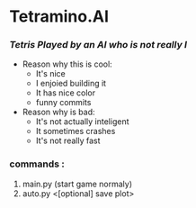 # Tetramino.AI
### *Tetris Played by an AI who is not really I*
* Reason why this is cool:
  * It's nice
  * I enjoied building it
  * It has nice color
  * funny commits
* Reason why is bad:
  * It's not actually inteligent
  * It sometimes crashes
  * It's not really fast

### commands :
  1. main.py (start game normaly)
  1. auto.py <cicle number> <game per generation> <[optional] save plot>
